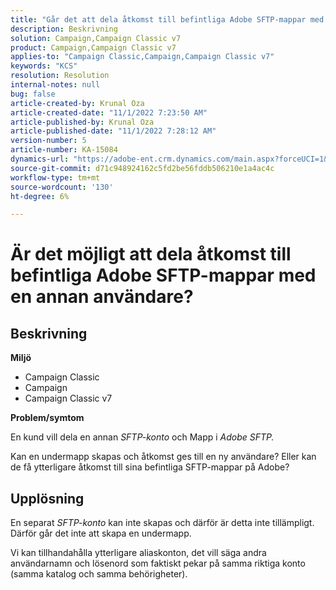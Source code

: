 ```yaml
---
title: "Går det att dela åtkomst till befintliga Adobe SFTP-mappar med en annan användare?"
description: Beskrivning
solution: Campaign,Campaign Classic v7
product: Campaign,Campaign Classic v7
applies-to: "Campaign Classic,Campaign,Campaign Classic v7"
keywords: "KCS"
resolution: Resolution
internal-notes: null
bug: false
article-created-by: Krunal Oza
article-created-date: "11/1/2022 7:23:50 AM"
article-published-by: Krunal Oza
article-published-date: "11/1/2022 7:28:12 AM"
version-number: 5
article-number: KA-15084
dynamics-url: "https://adobe-ent.crm.dynamics.com/main.aspx?forceUCI=1&pagetype=entityrecord&etn=knowledgearticle&id=44323421-b659-ed11-9561-6045bd0067ea"
source-git-commit: d71c948924162c5fd2be56fddb506210e1a4ac4c
workflow-type: tm+mt
source-wordcount: '130'
ht-degree: 6%

---
```


# Är det möjligt att dela åtkomst till befintliga Adobe SFTP-mappar med en annan användare?

## Beskrivning

<b>Miljö</b>
- Campaign Classic
- Campaign
- Campaign Classic v7





<b>Problem/symtom</b>


En kund vill dela en annan *SFTP-konto* och Mapp i *Adobe SFTP.*

Kan en undermapp skapas och åtkomst ges till en ny användare? Eller kan de få ytterligare åtkomst till sina befintliga SFTP-mappar på Adobe?




## Upplösning


En separat *SFTP-konto* kan inte skapas och därför är detta inte tillämpligt. Därför går det inte att skapa en undermapp.

Vi kan tillhandahålla ytterligare aliaskonton, det vill säga andra användarnamn och lösenord som faktiskt pekar på samma riktiga konto (samma katalog och samma behörigheter).
